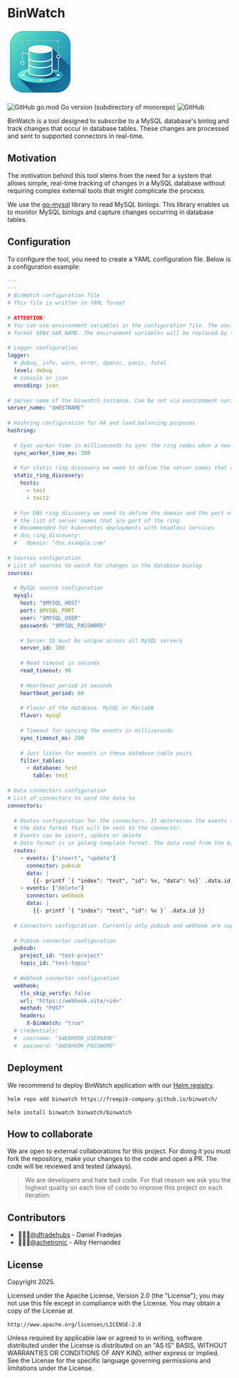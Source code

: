 # BinWatch
<img src="https://raw.githubusercontent.com/freepik-company/binwatch/master/docs/img/logo.png" alt="BinWatch Logo (Main) logo." width="150">

![GitHub go.mod Go version (subdirectory of monorepo)](https://img.shields.io/github/go-mod/go-version/freepik-company/binwatch)
![GitHub](https://img.shields.io/github/license/freepik-company/binwatch)

BinWatch is a tool designed to subscribe to a MySQL database's binlog and track changes that occur in database tables. These changes are processed and sent to supported connectors in real-time.

## Motivation
The motivation behind this tool stems from the need for a system that allows simple, real-time tracking of changes in a MySQL database without requiring complex external tools that might complicate the process.

We use the [go-mysql](https://github.com/go-mysql-org/go-mysql) library to read MySQL binlogs. This library enables us to monitor MySQL binlogs and capture changes occurring in database tables.

## Configuration

To configure the tool, you need to create a YAML configuration file. Below is a configuration example:
```yaml
---
---
# BinWatch configuration file
# This file is written in YAML format

# ATTENTION!
# You can use environment variables in the configuration file. The environment variables must be written in the
# format $ENV_VAR_NAME. The environment variables will be replaced by their values at runtime.

# Logger configuration
logger:
  # debug, info, warn, error, dpanic, panic, fatal
  level: debug
  # console or json
  encoding: json

# Server name of the binwatch instance. Can be set via environment variable which will be replaced at runtime
server_name: "$HOSTNAME"

# Hashring configuration for HA and load balancing purposes
hashring:

  # Sync worker time in milliseconds to sync the ring nodes when a new node is added or removed from the ring
  sync_worker_time_ms: 300

  # For static ring discovery we need to define the server names that are part of the ring
  static_ring_discovery:
    hosts:
      - test
      - test2

  # For DNS ring discovery we need to define the domain and the port of the headless service to get
  # the list of server names that are part of the ring
  # Recommended for kubernetes deployments with headless services
  # dns_ring_discovery:
  #   domain: "dns.example.com"

# Sources configuration
# List of sources to watch for changes in the database binlog
sources:

  # MySQL source configuration
  mysql:
    host: "$MYSQL_HOST"
    port: $MYSQL_PORT
    user: "$MYSQL_USER"
    password: "$MYSQL_PASSWORD"

    # Server ID must be unique across all MySQL servers
    server_id: 100

    # Read timeout in seconds
    read_timeout: 90

    # Heartbeat period in seconds
    heartbeat_period: 60

    # Flavor of the database. MySQL or MariaDB
    flavor: mysql

    # Timeout for syncing the events in milliseconds
    sync_timeout_ms: 200

    # Just listen for events in these database-table pairs
    filter_tables:
      - database: test
        table: test

# Data connectors configuration
# List of connectors to send the data to
connectors:

  # Routes configuration for the connectors. It determines the events that will be sent to each connector and
  # the data format that will be sent to the connector.
  # Events can be insert, update or delete
  # Data format is in golang template format. The data read from the binlog will be passed to the template as .data
  routes:
    - events: ["insert", "update"]
      connector: pubsub
      data: |
        {{- printf `{ "index": "test", "id": %v, "data": %s}` .data.id (toJson .data) }}
    - events: ["delete"]
      connector: webhook
      data: |
        {{- printf `{ "index": "test", "id": %v }` .data.id }}

  # Connectors configuration. Currently only pubsub and webhook are supported.

  # PubSub connector configuration
  pubsub:
    project_id: "test-project"
    topic_id: "test-topic"

  # Webhook connector configuration
  webhook:
    tls_skip_verify: false
    url: "https://webhook.site/<id>"
    method: "POST"
    headers:
      X-BinWatch: "true"
  # credentials:
  #  username: "$WEBHOOK_USERNAME"
  #  password: "$WEBHOOK_PASSWORD"
```

## Deployment
We recommend to deploy BinWatch application with our [Helm registry](https://freepik-company.github.io/binwatch/).

```
helm repo add binwatch https://freepik-company.github.io/binwatch/
```

```
helm install binwatch binwatch/binwatch
```

## How to collaborate

We are open to external collaborations for this project. For doing it you must fork the
repository, make your changes to the code and open a PR. The code will be reviewed and tested (always).

> We are developers and hate bad code. For that reason we ask you the highest quality on each line of code to improve
> this project on each iteration.

## Contributors
* 🧔🏽‍♂️[@dfradehubs](https://github.com/dfradehubs) - Daniel Fradejas
* 🧔🏻‍♂️[@achetronic](https://github.com/achetronic) - Alby Hernandez

## License

Copyright 2025.

Licensed under the Apache License, Version 2.0 (the "License");
you may not use this file except in compliance with the License.
You may obtain a copy of the License at

    http://www.apache.org/licenses/LICENSE-2.0

Unless required by applicable law or agreed to in writing, software
distributed under the License is distributed on an "AS IS" BASIS,
WITHOUT WARRANTIES OR CONDITIONS OF ANY KIND, either express or implied.
See the License for the specific language governing permissions and
limitations under the License.
